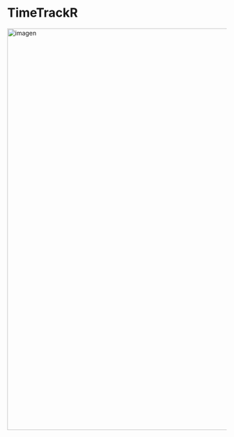 # TimeTrackR
<img width="1183" height="922" alt="imagen" src="https://github.com/user-attachments/assets/1bc8ef4d-e8c1-4e13-88a7-bc88d09daabc" />

